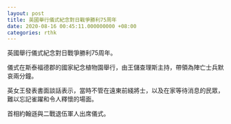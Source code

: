 ```yaml
---
layout: post
title: 英國舉行儀式紀念對日戰爭勝利75周年
date: 2020-08-16 00:45:11.000000000 +08:00
categories: rthk
---
```


英國舉行儀式紀念對日戰爭勝利75周年。

儀式在斯泰福德郡的國家紀念植物園舉行，由王儲查理斯主持，帶領為陣亡士兵默哀兩分鐘。

英女王發表書面談話表示，當時不管在遠東前綫將士，以及在家等待消息的民眾，難以忘記雀躍和令人釋懷的場面。

首相約翰遜與二戰退伍軍人出席儀式。
